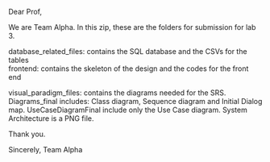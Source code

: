 Dear Prof, 

We are Team Alpha. In this zip, these are the folders for submission for lab 3.

database_related_files: contains the SQL database and the CSVs for the tables <br>
frontend: contains the skeleton of the design and the codes for the front end <br>

visual_paradigm_files: contains the diagrams needed for the SRS. 
  Diagrams_final includes: Class diagram, Sequence diagram and Initial Dialog map. 
   UseCaseDiagramFinal include only the Use Case diagram. 
   System Architecture is a PNG file.

Thank you. 

Sincerely, 
Team Alpha
